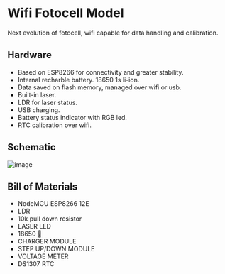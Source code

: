 # Wifi Fotocell Model
Next evolution of fotocell, wifi capable for data handling and calibration.
## Hardware
* Based on ESP8266 for connectivity and greater stability.
* Internal recharble battery. 18650 1s li-ion.
* Data saved on flash memory, managed over wifi or usb.
* Built-in laser.
* LDR for laser status.
* USB charging.
* Battery status indicator with RGB led.
* RTC calibration over wifi.
## Schematic
![image](https://github.com/user-attachments/assets/50ba1c3d-c541-48f2-9d67-20301212f0b8)
## Bill of Materials
* NodeMCU ESP8266 12E
* LDR
* 10k pull down resistor
* LASER LED
* 18650 🔋 
* CHARGER MODULE
* STEP UP/DOWN MODULE
* VOLTAGE METER 
* DS1307 RTC
